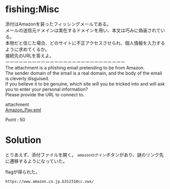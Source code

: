 # fishing:Misc

添付はAmazonを装ったフィッシングメールである。\
メールの送信元ドメインは実在するドメインを用い、本文は巧みに偽装されている。\
本物だと信じた場合、どのサイトに不正アクセスさせられ、個人情報を入力するように求めてくるか。\
接続先のURLを答えよ。\
ーーーーーーーーーーーーーーーーーーーーーーーーーーー \
The attachment is a phishing email pretending to be from Amazon.\
The sender domain of the email is a real domain, and the body of the email is cleverly disguised.\
If you believe it to be genuine, which site will you be tricked into and will ask you to enter your personal information?\
Please provide the URL to connect to.

attachment\
[Amazon_Pay.eml](https://github.com/colza12/private_ctf_writeup/blob/main/Japan-UkraineCTF/Misc/fishing/Amazon_Pay.eml)

Point : 50

# Solution
とりあえず、添付ファイルを開く。
`amazonログイン`ボタンがあり、謎のリンク先に遷移するようになっていた。

flagが得られた。

`https://www.amazon.co.jp.b312310cc.vwx/`
